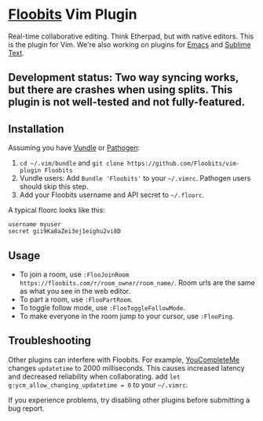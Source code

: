 # [Floobits](https://floobits.com/) Vim Plugin

Real-time collaborative editing. Think Etherpad, but with native editors. This is the plugin for Vim. We're also working on plugins for [Emacs](https://github.com/Floobits/emacs-plugin) and [Sublime Text](https://github.com/Floobits/sublime-text-2-plugin).

## Development status: Two way syncing works, but there are crashes when using splits. This plugin is not well-tested and not fully-featured.

## Installation

Assuming you have [Vundle](https://github.com/gmarik/vundle) or [Pathogen](https://github.com/tpope/vim-pathogen):

1. `cd ~/.vim/bundle` and `git clone https://github.com/Floobits/vim-plugin Floobits`
1. Vundle users: Add `Bundle 'Floobits'` to your `~/.vimrc`. Pathogen users should skip this step.
1. Add your Floobits username and API secret to `~/.floorc`.

A typical floorc looks like this:

    username myuser
    secret gii9Ka8aZei3ej1eighu2vi8D

## Usage

* To join a room, use `:FlooJoinRoom https://floobits.com/r/room_owner/room_name/`. Room urls are the same as what you see in the web editor.
* To part a room, use `:FlooPartRoom`.
* To toggle follow mode, use `:FlooToggleFollowMode`.
* To make everyone in the room jump to your cursor, use `:FlooPing`.

## Troubleshooting

Other plugins can interfere with Floobits. For example, [YouCompleteMe](https://github.com/Valloric/YouCompleteMe) changes `updatetime` to 2000 milliseconds. This causes increased latency and decreased reliability when collaborating. add `let g:ycm_allow_changing_updatetime = 0` to your `~/.vimrc`.

If you experience problems, try disabling other plugins before submitting a bug report.
